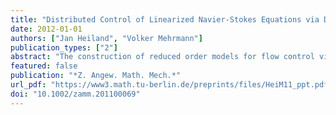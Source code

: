 ```yaml
---
title: "Distributed Control of Linearized Navier-Stokes Equations via Discretized Input/Output Maps"
date: 2012-01-01
authors: ["Jan Heiland", "Volker Mehrmann"]
publication_types: ["2"]
abstract: "The construction of reduced order models for flow control via a direct discretization of the input/output behavior of the system is discussed. The spatially discretized equations are linearized such that an explicit formula for the corresponding input/output map can be used to generate a matrix representation of the input/output map. Estimates for the approximation error are derived and the applicability is illustrated via a numerical example for the control of a driven cavity flow."
featured: false
publication: "*Z. Angew. Math. Mech.*"
url_pdf: "https://www3.math.tu-berlin.de/preprints/files/HeiM11_ppt.pdf"
doi: "10.1002/zamm.201100069"
---
```


